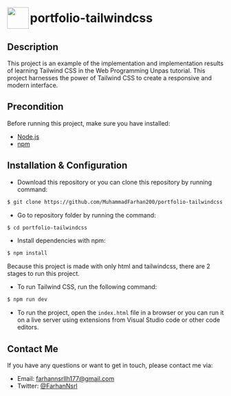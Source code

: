 <h1 style="display: flex; align-items: center;"><img src="https://muhammadfarhan200.github.io/portfolio-tailwindcss/public/img/skills/tailwindcss-color.svg" width="50" align="left"/>  portfolio-tailwindcss</h1>


## Description

This project is an example of the implementation and implementation results of learning Tailwind CSS in the Web Programming Unpas tutorial. This project harnesses the power of Tailwind CSS to create a responsive and modern interface.

## Precondition

Before running this project, make sure you have installed:

- <a href="https://nodejs.org" target="_blank">Node.js</a>
- <a href="https://www.npmjs.com" target="_blank">npm</a>

## Installation & Configuration

- Download this repository or you can clone this repository by running command:

```bash
$ git clone https://github.com/MuhammadFarhan200/portfolio-tailwindcss.git
```

- Go to repository folder by running the command:

```bash
$ cd portfolio-tailwindcss
```

- Install dependencies with npm:

```bash
$ npm install
```

Because this project is made with only html and tailwindcss, there are 2 stages to run this project.

- To run Tailwind CSS, run the following command:

```bash
$ npm run dev
```

- To run the project, open the `index.html` file in a browser or you can run it on a live server using extensions from Visual Studio code or other code editors.

## Contact Me

If you have any questions or want to get in touch, please contact me via:

- Email: [farhannsrllh177@gmail.com](mailto:farhannsrllh177@gmail.com)
- Twitter: <a href="https://twitter.com/FarhanNsrl/" target="_blank">@FarhanNsrl</a>
